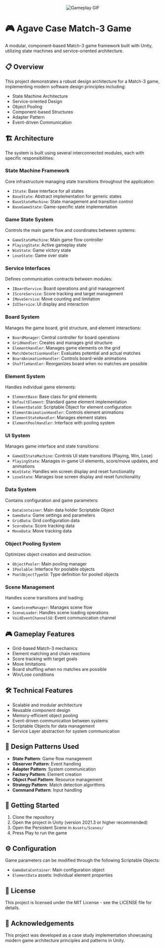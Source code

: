 
<div style="display: flex; justify-content: center;">
    <img src="https://github.com/user-attachments/assets/1d798ffc-9029-4810-b152-c7b0f89ba85d" alt="Gameplay GIF">
</div>
<html lang="en">
<body>
    <h1> 
        <span class="emoji">🎮</span>
        Agave Case Match-3 Game
    </h1>    
    <p>A modular, component-based Match-3 game framework built with Unity, utilizing state machines and service-oriented architecture.</p>    
    <h2>
        <span class="emoji">📋</span>
        Overview
    </h2>    
    <p>This project demonstrates a robust design architecture for a Match-3 game, implementing modern software design principles including:</p>    
    <ul>
        <li>State Machine Architecture</li>
        <li>Service-oriented Design</li>
        <li>Object Pooling</li>
        <li>Component-based Structures</li>
        <li>Adapter Pattern</li>
        <li>Event-driven Communication</li>
    </ul>    
    <h2>
        <span class="emoji">🏗️</span>
        Architecture
    </h2>    
    <p>The system is built using several interconnected modules, each with specific responsibilities:</p>    
    <div class="container">
        <div class="module">
            <h3>State Machine Framework</h3>
            <p>Core infrastructure managing state transitions throughout the application:</p>
            <ul>
                <li><code>IState</code>: Base interface for all states</li>
                <li><code>BaseState</code>: Abstract implementation for generic states</li>
                <li><code>BaseStateMachine</code>: State management and transition control</li>
                <li><code>BaseGameState</code>: Game-specific state implementation</li>
            </ul>
        </div>        
        <div class="module">
            <h3>Game State System</h3>
            <p>Controls the main game flow and coordinates between systems:</p>
            <ul>
                <li><code>GameStateMachine</code>: Main game flow controller</li>
                <li><code>PlayingState</code>: Active gameplay state</li>
                <li><code>WinState</code>: Game victory state</li>
                <li><code>LoseState</code>: Game over state</li>
            </ul>
        </div>        
        <div class="module">
            <h3>Service Interfaces</h3>
            <p>Defines communication contracts between modules:</p>
            <ul>
                <li><code>IBoardService</code>: Board operations and grid management</li>
                <li><code>IScoreService</code>: Score tracking and target management</li>
                <li><code>IMoveService</code>: Move counting and limitation</li>
                <li><code>IUIService</code>: UI display and interaction</li>
            </ul>
        </div>        
        <div class="module">
            <h3>Board System</h3>
            <p>Manages the game board, grid structure, and element interactions:</p>
            <ul>
                <li><code>BoardManager</code>: Central controller for board operations</li>
                <li><code>GridHandler</code>: Creates and manages grid structure</li>
                <li><code>ElementHandler</code>: Manages game elements on the grid</li>
                <li><code>MatchDetectionHandler</code>: Evaluates potential and actual matches</li>
                <li><code>BoardAnimationHandler</code>: Controls board-wide animations</li>
                <li><code>ShuffleHandler</code>: Reorganizes board when no matches are possible</li>
            </ul>
        </div>        
        <div class="module">
            <h3>Element System</h3>
            <p>Handles individual game elements:</p>
            <ul>
                <li><code>ElementBase</code>: Base class for grid elements</li>
                <li><code>DefaultElement</code>: Standard game element implementation</li>
                <li><code>ElementDataSO</code>: Scriptable Object for element configuration</li>
                <li><code>ElementAnimationHandler</code>: Controls element animations</li>
                <li><code>ElementStateHandler</code>: Manages element states</li>
                <li><code>ElementPoolHandler</code>: Interface with pooling system</li>
            </ul>
        </div>        
   <div class="module">
    <h3>UI System</h3>
    <p>Manages game interface and state transitions:</p>
    <ul>
        <li><code>GameUIStateMachine</code>: Controls UI state transitions (Playing, Win, Lose)</li>
        <li><code>PlayingState</code>: Manages in-game UI elements, score/move updates, and animations</li>
        <li><code>WinState</code>: Handles win screen display and reset functionality</li>
        <li><code>LoseState</code>: Manages lose screen display and reset functionality</li>
    </ul>
</div>     
        <div class="module">
            <h3>Data System</h3>
            <p>Contains configuration and game parameters:</p>
            <ul>
                <li><code>DataContainer</code>: Main data holder Scriptable Object</li>
                <li><code>GameData</code>: Game settings and parameters</li>
                <li><code>GridData</code>: Grid configuration data</li>
                <li><code>ScoreData</code>: Score tracking data</li>
                <li><code>MoveData</code>: Move tracking data</li>
            </ul>
        </div>        
        <div class="module">
            <h3>Object Pooling System</h3>
            <p>Optimizes object creation and destruction:</p>
            <ul>
                <li><code>ObjectPooler</code>: Main pooling manager</li>
                <li><code>IPoolable</code>: Interface for poolable objects</li>
                <li><code>PoolObjectTypeSO</code>: Type definition for pooled objects</li>
            </ul>
        </div>        
        <div class="module">
            <h3>Scene Management</h3>
            <p>Handles scene transitions and loading:</p>
            <ul>
                <li><code>GameSceneManager</code>: Manages scene flow</li>
                <li><code>SceneLoader</code>: Handles scene loading operations</li>
                <li><code>VoidEventChannelSO</code>: Event communication channel</li>
            </ul>
        </div>
    </div>      
    <h2>
        <span class="emoji">🎮</span>
        Gameplay Features
    </h2>    
    <ul class="feature-list">
        <li>Grid-based Match-3 mechanics</li>
        <li>Element matching and chain reactions</li>
        <li>Score tracking with target goals</li>
        <li>Move limitations</li>
        <li>Board shuffling when no matches are possible</li>
        <li>Win/Lose conditions</li>
    </ul>    
    <h2>
        <span class="emoji">🛠️</span>
        Technical Features
    </h2>    
    <ul class="feature-list">
        <li>Scalable and modular architecture</li>
        <li>Reusable component design</li>
        <li>Memory-efficient object pooling</li>
        <li>Event-driven communication between systems</li>
        <li>Scriptable Objects for data management</li>
        <li>Service Layer abstraction for system communication</li>
    </ul>    
    <h2>
        <span class="emoji">🧩</span>
        Design Patterns Used
    </h2>    
    <ul class="feature-list">
        <li><strong>State Pattern</strong>: Game flow management</li>
        <li><strong>Observer Pattern</strong>: Event handling</li>
        <li><strong>Adapter Pattern</strong>: System communication</li>
        <li><strong>Factory Pattern</strong>: Element creation</li>
        <li><strong>Object Pool Pattern</strong>: Resource management</li>
        <li><strong>Strategy Pattern</strong>: Match detection algorithms</li>
        <li><strong>Command Pattern</strong>: Input handling</li>
    </ul>    
    <h2>
        <span class="emoji">🚀</span>
        Getting Started
    </h2>    
    <ol>
        <li>Clone the repository</li>
        <li>Open the project in Unity (version 2021.3 or higher recommended)</li>
        <li>Open the Persistent Scene in <code>Assets/Scenes/</code></li>
        <li>Press Play to run the game</li>
    </ol>    
    <h2>
        <span class="emoji">⚙️</span>
        Configuration
    </h2>    
    <p>Game parameters can be modified through the following Scriptable Objects:</p>
    <ul>
        <li><code>GameDataContainer</code>: Main configuration object</li>
        <li><code>ElementData</code> assets: Individual element properties</li>
    </ul>    
    <h2>
        <span class="emoji">📄</span>
        License
    </h2>    
    <p>This project is licensed under the MIT License - see the LICENSE file for details.</p>    
    <h2>
        <span class="emoji">🤝</span>
        Acknowledgements
    </h2>    
    <p>This project was developed as a case study implementation showcasing modern game architecture principles and patterns in Unity.</p>
</body>
</html>

